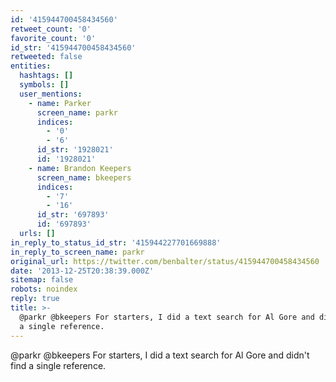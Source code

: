 ```yaml
---
id: '415944700458434560'
retweet_count: '0'
favorite_count: '0'
id_str: '415944700458434560'
retweeted: false
entities:
  hashtags: []
  symbols: []
  user_mentions:
    - name: Parker
      screen_name: parkr
      indices:
        - '0'
        - '6'
      id_str: '1928021'
      id: '1928021'
    - name: Brandon Keepers
      screen_name: bkeepers
      indices:
        - '7'
        - '16'
      id_str: '697893'
      id: '697893'
  urls: []
in_reply_to_status_id_str: '415944227701669888'
in_reply_to_screen_name: parkr
original_url: https://twitter.com/benbalter/status/415944700458434560
date: '2013-12-25T20:38:39.000Z'
sitemap: false
robots: noindex
reply: true
title: >-
  @parkr @bkeepers For starters, I did a text search for Al Gore and didn't find
  a single reference.
---
```


@parkr @bkeepers For starters, I did a text search for Al Gore and didn't find a single reference.